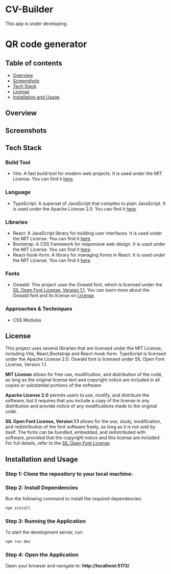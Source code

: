 # CV-Builder

This app is under developing.

# QR code generator

## Table of contents

- [Overview](#overview)
- [Screenshots](#screenshots)
- [Tech Stack](#tech-stack)
- [License](#license)
- [Installation and Usage](#installation-and-usage)

## Overview

## Screenshots

## Tech Stack

### Build Tool
- Vite: A fast build tool for modern web projects. It is used under the MIT License. You can find it [here](https://github.com/vitejs/vite/blob/main/LICENSE).

### Language
- TypeScript: A superset of JavaScript that compiles to plain JavaScript. It is used under the Apache License 2.0. You can find it [here](https://github.com/microsoft/TypeScript/blob/main/LICENSE.txt).

### Libraries
- React: A JavaScript library for building user interfaces. It is used under the MIT License. You can find it [here](https://github.com/facebook/react/blob/main/LICENSE).
- Bootstrap: A CSS framework for responsive web design. It is used under the MIT License. You can find it [here](https://github.com/twbs/bootstrap/blob/main/LICENSE).
- React-hook-form: A library for managing forms in React. It is used under the MIT License. You can find it [here](https://github.com/react-hook-form/react-hook-form/blob/master/LICENSE).

### Fonts
- Oswald: This project uses the Oswald font, which is licensed under the [SIL Open Font License, Version 1.1](https://openfontlicense.org/open-font-license-official-text/). You can learn more about the Oswald font and its license on [License](https://fonts.google.com/specimen/Oswald/license).

### Approaches & Techniques
- CSS Modules

## License
This project uses several libraries that are licensed under the MIT License, including Vite, React,Bootstrap and React-hook-form. TypeScript is licensed under the Apache License 2.0. Oswald font is licensed under SIL Open Font License, Version 1.1.

**MIT License** allows for free use, modification, and distribution of the code, as long as the original license text and copyright notice are included in all copies or substantial portions of the software.

**Apache License 2.0** permits users to use, modify, and distribute the software, but it requires that you include a copy of the license in any distribution and provide notice of any modifications made to the original code.

**SIL Open Font License, Version 1.1** allows for the use, study, modification, and redistribution of the font software freely, as long as it is not sold by itself. The fonts can be bundled, embedded, and redistributed with software, provided that the copyright notice and this license are included. For full details, refer to the [SIL Open Font License](https://openfontlicense.org/open-font-license-official-text/).

## Installation and Usage
### Step 1: Clone the repository to your local machine:
### Step 2: Install Dependencies
Run the following command to install the required dependencies:

```bash
npm install
```
### Step 3: Running the Application
To start the development server, run:

```bash
npm run dev
```
### Step 4: Open the Application
Open your browser and navigate to: 
**http://localhost:5173/**
